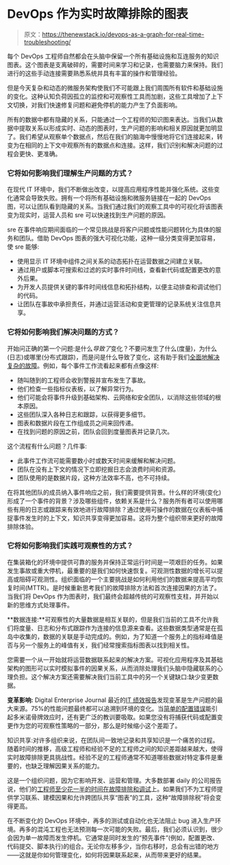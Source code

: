 # DevOps 作为实时故障排除的图表

> 原文：<https://thenewstack.io/devops-as-a-graph-for-real-time-troubleshooting/>

每个 DevOps 工程师自然都会在头脑中保留一个所有基础设施和互连服务的知识图表。这个图表是支离破碎的，需要时间来学习和记录，也需要脑力来保持。我们进行的这些手动连接需要熟悉系统并具有丰富的操作和管理经验。

但是今天复杂和动态的微服务架构使我们不可能跟上我们周围所有软件和基础设施的变化。这种认知负荷因孤立的监控和可观察性工具而加剧，这些工具增加了上下文切换，对我们快速修复问题和避免停机的能力产生了负面影响。

所有的数据中都有隐藏的关系，只能通过一个工程师的知识图来表达。当我们从数据中提取关系以形成实时、动态的图表时，生产问题的影响和相关原因就更加明显了。我们希望从观察单个数据点，然后在我们的脑海中慢慢地将它们连接起来，转变为在相同的上下文中观察所有的数据点和连接。这样，我们识别和解决问题的过程会更快、更准确。

### 它将如何影响我们理解生产问题的方式？

在现代 IT 环境中，我们不断做出改变，以提高应用程序性能并强化系统。这些变化通常会导致失败。拥有一个将所有基础设施和微服务链接在一起的 DevOps 图，可以让团队看到隐藏的关系。当我们通过我们的观察工具中的可视化将该图表变为现实时，运营人员和 sre 可以快速找到生产问题的原因。

sre 在事件响应期间面临的一个常见挑战是将客户问题或性能问题转化为具体的服务和团队。借助 DevOps 图表的强大可视化功能，这种一级分类变得更加容易，使 sre 能够:

*   使用显示 IT 环境中组件之间关系的动态拓扑在运营数据之间建立关联。
*   通过用户或脚本可搜索和过滤的实时事件时间线，查看新代码或配置更改的意外后果。
*   为开发人员提供关键的事件时间线信息和拓扑结构，以便主动排查和调试他们的代码。
*   让团队在事故中承担责任，并通过运营活动和变更管理的记录系统关注信息共享。

### **它将如何影响我们解决问题的方式？**

开始问正确的第一个问题:是什么*导致了*变化？不要问发生了什么(度量)，为什么(日志)或哪里(分布式跟踪)，而是问是什么导致了变化，这有助于我们[全面地解决复杂的故障](https://www.ctrlstack.com/company/)。例如，每个事件工作流看起来都有点像这样:

*   随叫随到的工程师会收到警报并宣布发生了事故。
*   他们检查一些指标仪表板，以了解异常行为。
*   他们可能会将事件升级到基础架构、云网络和安全团队，以消除这些领域的根本原因。
*   这些团队深入各种日志和跟踪，以获得更多细节。
*   图表和数据片段在工作组成员之间来回传递。
*   在找到问题的原因之前，团队会回到度量图表并记录几次。

这个流程有什么问题？几件事:

*   此事件工作流可能需要数小时或数天时间来缓解和解决问题。
*   团队在没有上下文的情况下立即挖掘日志会浪费时间和资源。
*   团队使用的是数据片段，这种方法效率不高，也不可持续。

在将其他团队的成员纳入事件响应之前，我们需要提供背景。什么样的环境(变化)形成了一个事件的背景？涉及哪些组件，依赖关系是什么？服务所有者可以使用哪些有用的日志或跟踪来有效地进行故障排除？通过使用可操作的数据在仪表板中捕捉事件发生时的上下文，知识共享变得更加容易。这将为整个组织带来更好的故障排除体验。

### **它将如何影响我们实践可观察性的方式？**

在集装箱化的环境中提供可靠的服务并保持正常运行时间是一项艰巨的任务。如果发生事故或重大停机，最重要的是我们如何快速恢复。可观测性数据的增长可以提高或阻碍可观测性。组织面临的一个主要挑战是如何利用他们的数据来提高平均恢复时间(MTTR)。是时候重新思考我们的故障排除方法和首次连接因果的方法了。当我们将 DevOps 作为图表时，我们最终会超越传统的可观察性支柱，并开始以新的思维方式处理事件。

**数据连接:**可观察性的大量数据是相互关联的，但是我们当前的工具不允许我们将度量、日志和分布式跟踪作为连接的信息源来查看。这些数据类型通常是在孤岛中收集的，数据的关联是手动完成的。例如，为了知道一个服务上的指标峰值是否与另一个服务上的峰值有关，我们经常搜索指标图表以找到相关性。

您需要一个从一开始就将运营数据联系起来的解决方案。可视化应用程序及其基础架构的图形可以实时模拟事件的因果关系，从而消除处理我们头脑中隐藏联系的心理负担。这个解决方案还需要解决我们当前工具中的另一个关键缺口:缺少变更数据。

**变革影响:** Digital Enterprise Journal 最近的[IT 绩效报告](https://www.dej.cognanta.com/2022/03/30/technology-innovation-spotlight-march-2022/)发现变革是生产问题的最大来源。75%的性能问题最终都可以追溯到环境的变化。当[简单的配置错误](https://medium.com/p/7b6467e49401/edit)能引起多米诺骨牌效应时，还有更广泛的教训要吸取。如果您没有将捕获代码或配置变更作为您的可观察性策略的一部分，那么是时候缩小这个差距了。

知识共享:对许多组织来说，在团队间一致地记录和共享知识是一个痛苦的过程。随着时间的推移，高级工程师和经验不足的工程师之间的知识差距越来越大，使得实时故障排除更具挑战性。经验不足的工程师通常不知道哪些数据对特定事件是重要的，也缺乏理解因果关系的能力。

这是一个组织问题，因为它影响开发、运营和管理。大多数部署 daily 的公司报告说，他们的[工程师至少花一半的时间在故障排除和调试](https://resources.scalyr.com/hubfs/Content%20Assets/REP_StateDevOpsObs_201806_1.pdf)上。如果我们不为工程师提供学习联系、建模因果和允许跨团队共享“图表”的工具，这种“故障排除税”将会变得更高。

在不断变化的 DevOps 环境中，再多的测试或自动化也无法阻止 bug 进入生产环境。再多的混沌工程也无法预测每一次可能的失败。最后，我们必须认识到，很少会因为单一故障而发生停机。它通常是同时发生的“预先事件”(例如，配置更改、代码提交、脚本执行)的组合。无论你左移多少，当你右移时，总会有出错的地方——这就是你如何管理变化，如何将因果联系起来，从而带来更好的结果。

<svg xmlns:xlink="http://www.w3.org/1999/xlink" viewBox="0 0 68 31" version="1.1"><title>Group</title> <desc>Created with Sketch.</desc></svg>